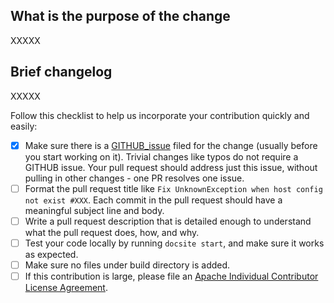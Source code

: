 ## What is the purpose of the change

XXXXX

## Brief changelog

XXXXX

Follow this checklist to help us incorporate your contribution quickly and easily:

- [x] Make sure there is a [GITHUB_issue](https://github.com/nacos-group/nacos-group.github.io/issues) filed for the change (usually before you start working on it). Trivial changes like typos do not require a GITHUB issue. Your pull request should address just this issue, without pulling in other changes - one PR resolves one issue.
- [ ] Format the pull request title like `Fix UnknownException when host config not exist #XXX`. Each commit in the pull request should have a meaningful subject line and body.
- [ ] Write a pull request description that is detailed enough to understand what the pull request does, how, and why.
- [ ] Test your code locally by running `docsite start`, and make sure it works as expected.
- [ ] Make sure no files under build directory is added.
- [ ] If this contribution is large, please file an [Apache Individual Contributor License Agreement](http://www.apache.org/licenses/#clas).
